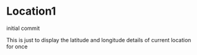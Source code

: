 # Location1
initial commit


This is just to display the latitude and longitude details of current location for once
